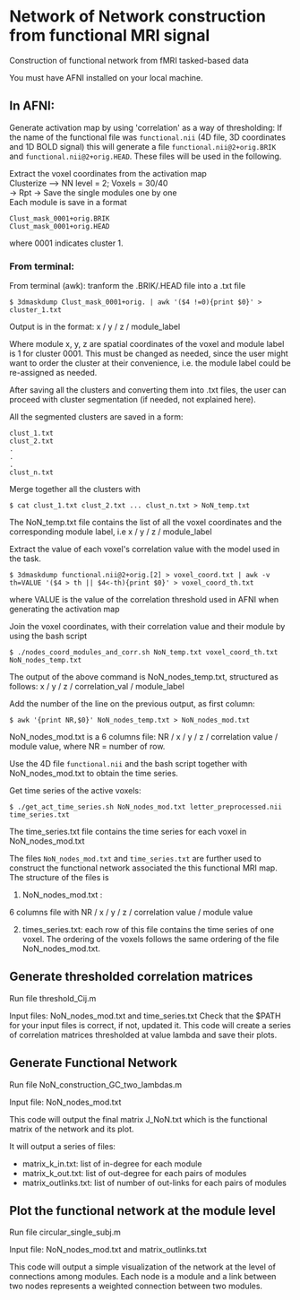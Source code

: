 # Network of Network construction from functional MRI signal
Construction of functional network from fMRI tasked-based data

You must have AFNI installed on your local machine.

## In AFNI:

Generate activation map by using 'correlation' as a way of thresholding:
If the name of the functional file was `functional.nii` (4D file, 3D coordinates 
and 1D BOLD signal) this will generate a file  `functional.nii@2+orig.BRIK` and 
`functional.nii@2+orig.HEAD`. These files
will be used in the following.

Extract the voxel coordinates from the activation map <br/>
Clusterize --> NN level = 2; Voxels = 30/40<br/>
-> Rpt -> Save the single modules one by one<br/>
Each module is save in a format 
```
Clust_mask_0001+orig.BRIK
Clust_mask_0001+orig.HEAD
```
where 0001 indicates cluster 1.<br/>

### From terminal:

From terminal (awk): tranform the .BRIK/.HEAD file into a .txt file
```
$ 3dmaskdump Clust_mask_0001+orig. | awk '($4 !=0){print $0}' > cluster_1.txt
```
Output is in the format: x / y / z / module_label

Where module x, y, z are spatial coordinates of the voxel and module label is 1 for cluster 0001. This must be changed as needed, since the user might want to order the cluster at their convenience, i.e. the module label could be re-assigned as needed.

After saving all the clusters and converting them into .txt files, the user can proceed with cluster segmentation (if needed, not explained here).

All the segmented clusters are saved in a form:
```
clust_1.txt
clust_2.txt
.
.
.
clust_n.txt
```
Merge together all the clusters with 
```
$ cat clust_1.txt clust_2.txt ... clust_n.txt > NoN_temp.txt
```
The NoN_temp.txt file contains the list of all the voxel coordinates and the corresponding module label, i.e x / y / z / module_label

Extract the value of each voxel's correlation value with the model used in the task.

```$ 3dmaskdump functional.nii@2+orig.[2] > voxel_coord.txt | awk -v th=VALUE '($4 > th || $4<-th){print $0}' > voxel_coord_th.txt```

where VALUE is the value of the correlation threshold used in AFNI when generating the activation map

Join the voxel coordinates, with their correlation value and their module by using the bash script

```$ ./nodes_coord_modules_and_corr.sh NoN_temp.txt voxel_coord_th.txt NoN_nodes_temp.txt```

The output of the above command is NoN_nodes_temp.txt, structured as follows: x / y / z / correlation_val / module_label

Add the number of the line on the previous output, as first column:

```$ awk '{print NR,$0}' NoN_nodes_temp.txt > NoN_nodes_mod.txt```

NoN_nodes_mod.txt is a 6 columns file: NR / x / y / z / correlation value / module value, where NR = number of row. 

Use the 4D file `functional.nii` and the bash script together with NoN_nodes_mod.txt to obtain the time series.

Get time series of the active voxels:

```$ ./get_act_time_series.sh NoN_nodes_mod.txt letter_preprocessed.nii time_series.txt```

The time_series.txt file contains the time series for each voxel in NoN_nodes_mod.txt

The files `NoN_nodes_mod.txt` and `time_series.txt` are further used to construct the functional network 
associated the this functional MRI map. The structure of the files is

1. NoN_nodes_mod.txt : 

6 columns file with NR / x / y / z / correlation value / module value


2. times_series.txt: 
each row of this file contains the time series of one voxel. The ordering of the voxels follows the same ordering of the file NoN_nodes_mod.txt. 

## Generate thresholded correlation matrices 
Run file threshold_Cij.m

Input files: NoN_nodes_mod.txt and time_series.txt
Check that the $PATH for your input files is correct, if not, updated it. This code will create a series of correlation matrices thresholded at value lambda and save their plots.

## Generate Functional Network
Run file NoN_construction_GC_two_lambdas.m

Input file: NoN_nodes_mod.txt

This code will output the final matrix J_NoN.txt which is the functional matrix of the network and its plot.

It will output a series of files:
- matrix_k_in.txt: list of in-degree for each module
- matrix_k_out.txt: list of out-degree for each pairs of modules
- matrix_outlinks.txt: list of number of out-links for each pairs of modules

## Plot the functional network at the module level

Run file circular_single_subj.m

Input file: NoN_nodes_mod.txt and matrix_outlinks.txt

This code will output a simple visualization of the network at the level of connections among modules. Each node is a module and a link between two nodes represents a weighted connection between two modules. 







